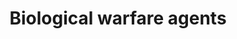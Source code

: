 ---
title: Biological warfare agents
longTitle: 'Biological warfare agents'
tags:
- gccommon
usedFor:
- "[[Biological weapons]]"
---